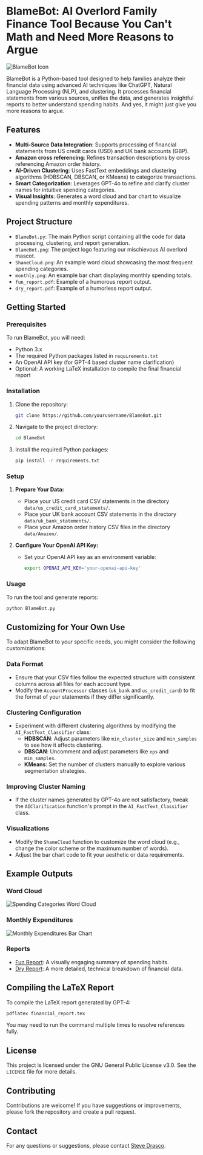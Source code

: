 
# BlameBot: AI Overlord Family Finance Tool Because You Can't Math and Need More Reasons to Argue

![BlameBot Icon](BlameBot.png)

BlameBot is a Python-based tool designed to help families analyze their financial data using advanced AI techniques like ChatGPT, Natural Language Processing (NLP), and clustering. It processes financial statements from various sources, unifies the data, and generates insightful reports to better understand spending habits. And yes, it might just give you more reasons to argue.

## Features

- **Multi-Source Data Integration**: Supports processing of financial statements from US credit cards (USD) and UK bank accounts (GBP).
- **Amazon cross referencing**: Refines transaction descriptions by cross referencing Amazon order history.
- **AI-Driven Clustering**: Uses FastText embeddings and clustering algorithms (HDBSCAN, DBSCAN, or KMeans) to categorize transactions.
- **Smart Categorization**: Leverages GPT-4o to refine and clarify cluster names for intuitive spending categories.
- **Visual Insights**: Generates a word cloud and bar chart to visualize spending patterns and monthly expenditures.

## Project Structure

- `BlameBot.py`: The main Python script containing all the code for data processing, clustering, and report generation.
- `BlameBot.png`: The project logo featuring our mischievous AI overlord mascot.
- `ShameCloud.png`: An example word cloud showcasing the most frequent spending categories.
- `monthly.png`: An example bar chart displaying monthly spending totals.
- `fun_report.pdf`: Example of a humorous report output.
- `dry_report.pdf`: Example of a humorless report output.

## Getting Started

### Prerequisites

To run BlameBot, you will need:

- Python 3.x
- The required Python packages listed in `requirements.txt`
- An OpenAI API key (for GPT-4 based cluster name clarification)
- Optional: A working LaTeX installation to compile the final financial report

### Installation

1. Clone the repository:
   ```bash
   git clone https://github.com/yourusername/BlameBot.git
   ```
2. Navigate to the project directory:
   ```bash
   cd BlameBot
   ```
3. Install the required Python packages:
   ```bash
   pip install -r requirements.txt
   ```
   
### Setup

1. **Prepare Your Data:**
   - Place your US credit card CSV statements in the directory `data/us_credit_card_statements/`.
   - Place your UK bank account CSV statements in the directory `data/uk_bank_statements/`.
   - Place your Amazon order history CSV files in the directory `data/Amazon/`.
   
2. **Configure Your OpenAI API Key:**
   - Set your OpenAI API key as an environment variable:
     ```bash
     export OPENAI_API_KEY='your-openai-api-key'
     ```

### Usage

To run the tool and generate reports:

```bash
python BlameBot.py
```

## Customizing for Your Own Use

To adapt BlameBot to your specific needs, you might consider the following customizations:

### Data Format

- Ensure that your CSV files follow the expected structure with consistent columns across all files for each account type.
- Modify the `AccountProcessor` classes (`uk_bank` and `us_credit_card`) to fit the format of your statements if they differ significantly.

### Clustering Configuration

- Experiment with different clustering algorithms by modifying the `AI_FastText_Classifier` class:
  - **HDBSCAN**: Adjust parameters like `min_cluster_size` and `min_samples` to see how it affects clustering.
  - **DBSCAN**: Uncomment and adjust parameters like `eps` and `min_samples`.
  - **KMeans**: Set the number of clusters manually to explore various segmentation strategies.

### Improving Cluster Naming

- If the cluster names generated by GPT-4o are not satisfactory, tweak the `AIClarification` function's prompt in the `AI_FastText_Classifier` class.

### Visualizations

- Modify the `ShameCloud` function to customize the word cloud (e.g., change the color scheme or the maximum number of words).
- Adjust the bar chart code to fit your aesthetic or data requirements.

## Example Outputs

### Word Cloud
![Spending Categories Word Cloud](ShameCloud.png)

### Monthly Expenditures
![Monthly Expenditures Bar Chart](monthly.png)

### Reports

- [Fun Report](fun_report.pdf): A visually engaging summary of spending habits.
- [Dry Report](dry_report.pdf): A more detailed, technical breakdown of financial data.

## Compiling the LaTeX Report

To compile the LaTeX report generated by GPT-4:

```bash
pdflatex financial_report.tex
```

You may need to run the command multiple times to resolve references fully.

## License

This project is licensed under the GNU General Public License v3.0. See the `LICENSE` file for more details.

## Contributing

Contributions are welcome! If you have suggestions or improvements, please fork the repository and create a pull request.

## Contact

For any questions or suggestions, please contact [Steve Drasco](mailto:steve.drasco@gmail.com).
